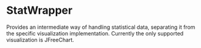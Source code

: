 # StatWrapper
Provides an intermediate way of handling statistical data, separating it from the specific visualization implementation.   Currently the only supported visualization is JFreeChart.
